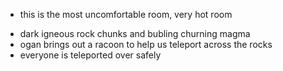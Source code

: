 * this is the most uncomfortable room, very hot room
- dark igneous rock chunks and bubling churning magma
- ogan brings out a racoon to help us teleport across the rocks
- everyone is teleported over safely